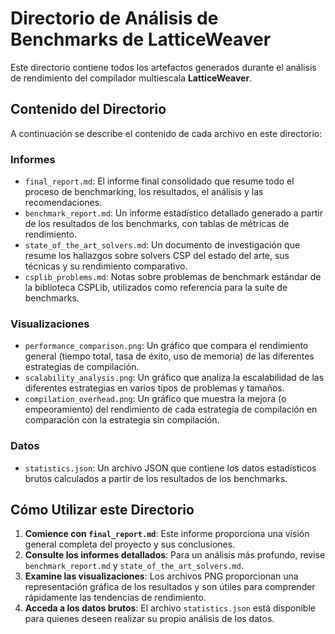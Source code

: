 # Directorio de Análisis de Benchmarks de LatticeWeaver

Este directorio contiene todos los artefactos generados durante el análisis de rendimiento del compilador multiescala **LatticeWeaver**.

## Contenido del Directorio

A continuación se describe el contenido de cada archivo en este directorio:

### Informes

-   `final_report.md`: El informe final consolidado que resume todo el proceso de benchmarking, los resultados, el análisis y las recomendaciones.
-   `benchmark_report.md`: Un informe estadístico detallado generado a partir de los resultados de los benchmarks, con tablas de métricas de rendimiento.
-   `state_of_the_art_solvers.md`: Un documento de investigación que resume los hallazgos sobre solvers CSP del estado del arte, sus técnicas y su rendimiento comparativo.
-   `csplib_problems.md`: Notas sobre problemas de benchmark estándar de la biblioteca CSPLib, utilizados como referencia para la suite de benchmarks.

### Visualizaciones

-   `performance_comparison.png`: Un gráfico que compara el rendimiento general (tiempo total, tasa de éxito, uso de memoria) de las diferentes estrategias de compilación.
-   `scalability_analysis.png`: Un gráfico que analiza la escalabilidad de las diferentes estrategias en varios tipos de problemas y tamaños.
-   `compilation_overhead.png`: Un gráfico que muestra la mejora (o empeoramiento) del rendimiento de cada estrategia de compilación en comparación con la estrategia sin compilación.

### Datos

-   `statistics.json`: Un archivo JSON que contiene los datos estadísticos brutos calculados a partir de los resultados de los benchmarks.

## Cómo Utilizar este Directorio

1.  **Comience con `final_report.md`**: Este informe proporciona una visión general completa del proyecto y sus conclusiones.
2.  **Consulte los informes detallados**: Para un análisis más profundo, revise `benchmark_report.md` y `state_of_the_art_solvers.md`.
3.  **Examine las visualizaciones**: Los archivos PNG proporcionan una representación gráfica de los resultados y son útiles para comprender rápidamente las tendencias de rendimiento.
4.  **Acceda a los datos brutos**: El archivo `statistics.json` está disponible para quienes deseen realizar su propio análisis de los datos.

